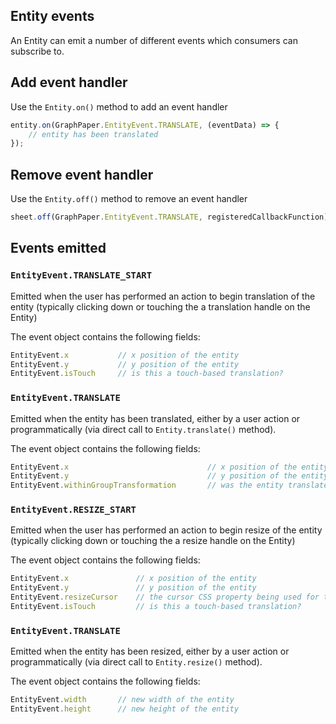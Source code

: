 ## Entity events

An Entity can emit a number of different events which consumers can subscribe to.

## Add event handler

Use the `Entity.on()` method to add an event handler

```javascript
entity.on(GraphPaper.EntityEvent.TRANSLATE, (eventData) => {
    // entity has been translated
});
```

## Remove event handler

Use the `Entity.off()` method to remove an event handler

```javascript
sheet.off(GraphPaper.EntityEvent.TRANSLATE, registeredCallbackFunction);
```

## Events emitted

### `EntityEvent.TRANSLATE_START`
Emitted when the user has performed an action to begin translation of the entity (typically clicking down or touching the a translation handle on the Entity)

The event object contains the following fields:
```javascript
EntityEvent.x           // x position of the entity
EntityEvent.y           // y position of the entity
EntityEvent.isTouch     // is this a touch-based translation?
```

### `EntityEvent.TRANSLATE`
Emitted when the entity has been translated, either by a user action or programmatically (via direct call to `Entity.translate()` method).

The event object contains the following fields:
```javascript
EntityEvent.x                               // x position of the entity
EntityEvent.y                               // y position of the entity
EntityEvent.withinGroupTransformation       // was the entity translated as part of a group?
```

### `EntityEvent.RESIZE_START`
Emitted when the user has performed an action to begin resize of the entity (typically clicking down or touching the a resize handle on the Entity)

The event object contains the following fields:
```javascript
EntityEvent.x               // x position of the entity
EntityEvent.y               // y position of the entity
EntityEvent.resizeCursor    // the cursor CSS property being used for the resize
EntityEvent.isTouch         // is this a touch-based translation?
```

### `EntityEvent.TRANSLATE`
Emitted when the entity has been resized, either by a user action or programmatically (via direct call to `Entity.resize()` method).

The event object contains the following fields:
```javascript
EntityEvent.width       // new width of the entity
EntityEvent.height      // new height of the entity
```
